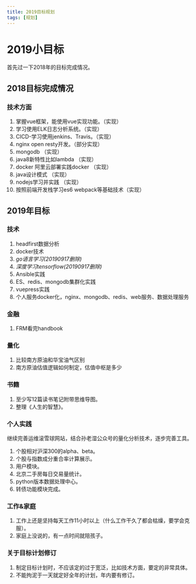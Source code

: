 ```yaml
---
title: 2019目标规划
tags: [规划]
---
```

# 2019小目标
首先过一下2018年的目标完成情况。
## 2018目标完成情况
### 技术方面
1. 掌握vue框架，能使用vue实现功能。（实现）
2. 学习使用ELK日志分析系统。（实现）
3. CICD-学习使用jenkins、Travis。（实现）
4. nginx open resty开发。（部分实现）
5. mongodb （实现）
6. java8新特性比如lambda （实现）
7. docker 阿里云部署实践docker （实现）
8. java设计模式 （实现）
9. nodejs学习并实践 （实现）
10. 按照前端开发栈学习es6 webpack等基础技术（实现）

## 2019年目标
### 技术
1. headfirst数据分析
2. docker技术
3. _go语言学习(20190917删除)_
4. _深度学习tensorflow(20190917删除)_
5. Ansible实践
6. ES、redis、mongodb集群化实践
7. vuepress实践
8. 个人服务docker化，nginx、mongodb、redis、web服务、数据处理服务

### 金融
1. FRM看完handbook

### 量化
1. 比较南方原油和华宝油气区别
2. 南方原油估值逻辑如何制定，估值中枢是多少
 

### 书籍
1. 至少写12篇读书笔记附带思维导图。
2. 整理《人生的智慧》。

### 个人实践
继续完善运维滚雪球网站，结合孙老湿公众号的量化分析技术，逐步完善工具。
1. 个股相对沪深300的alpha、beta。
2. 个股与指数成分重合率计算展示。
3. 用户模块。
4. 北京二手房每日交易量统计。
5. python版本数据处理中心。
6. 转债功能模块完成。


### 工作&家庭
1. 工作上还是坚持每天工作11小时以上（什么工作干久了都会枯燥，要学会克服）。
2. 家庭上没说的，有一点时间就陪孩子。

### 关于目标计划修订
1. 制定目标计划时，不应该定的过于宽泛，比如技术方面，要定的非常具体。
2. 不能拘泥于一天就定好全年的计划，年内要有修订。

 

